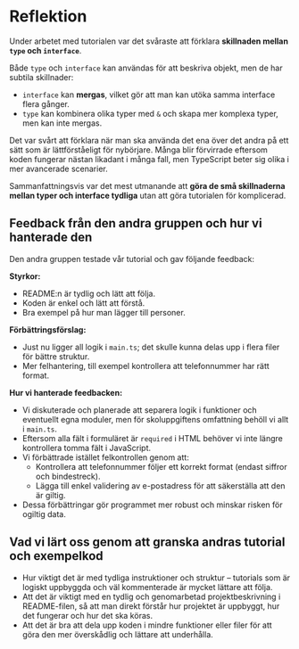 # Reflektion

Under arbetet med tutorialen var det svåraste att förklara **skillnaden mellan `type` och `interface`**.

Både `type` och `interface` kan användas för att beskriva objekt, men de har subtila skillnader:

- `interface` kan **mergas**, vilket gör att man kan utöka samma interface flera gånger.
- `type` kan kombinera olika typer med `&` och skapa mer komplexa typer, men kan inte mergas.

Det var svårt att förklara när man ska använda det ena över det andra på ett sätt som är lättförståeligt för nybörjare. Många blir förvirrade eftersom koden fungerar nästan likadant i många fall, men TypeScript beter sig olika i mer avancerade scenarier.

Sammanfattningsvis var det mest utmanande att **göra de små skillnaderna mellan typer och interface tydliga** utan att göra tutorialen för komplicerad.

## Feedback från den andra gruppen och hur vi hanterade den

Den andra gruppen testade vår tutorial och gav följande feedback:

**Styrkor:**

- README:n är tydlig och lätt att följa.
- Koden är enkel och lätt att förstå.
- Bra exempel på hur man lägger till personer.

**Förbättringsförslag:**

- Just nu ligger all logik i `main.ts`; det skulle kunna delas upp i flera filer för bättre struktur.
- Mer felhantering, till exempel kontrollera att telefonnummer har rätt format.

**Hur vi hanterade feedbacken:**

- Vi diskuterade och planerade att separera logik i funktioner och eventuellt egna moduler, men för skoluppgiftens omfattning behöll vi allt i `main.ts`.
- Eftersom alla fält i formuläret är `required` i HTML behöver vi inte längre kontrollera tomma fält i JavaScript.
- Vi förbättrade istället felkontrollen genom att:
  - Kontrollera att telefonnummer följer ett korrekt format (endast siffror och bindestreck).
  - Lägga till enkel validering av e-postadress för att säkerställa att den är giltig.
- Dessa förbättringar gör programmet mer robust och minskar risken för ogiltig data.

## Vad vi lärt oss genom att granska andras tutorial och exempelkod

- Hur viktigt det är med tydliga instruktioner och struktur – tutorials som är logiskt uppbyggda och väl kommenterade är mycket lättare att följa.
- Att det är viktigt med en tydlig och genomarbetad projektbeskrivning i README-filen, så att man direkt förstår hur projektet är uppbyggt, hur det fungerar och hur det ska köras.
- Att det är bra att dela upp koden i mindre funktioner eller filer för att göra den mer överskådlig och lättare att underhålla.
